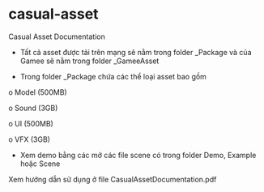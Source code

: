 # casual-asset
Casual Asset Documentation

- Tất cả asset được tải trên mạng sẽ nằm trong folder _Package
và của Gamee sẽ nằm trong folder _GameeAsset

- Trong folder _Package chứa các thể loại asset bao gồm

o Model (500MB)

o Sound (3GB)

o UI (500MB)

o VFX (3GB)

- Xem demo bằng các mở các file scene có trong folder Demo, 
Example hoặc Scene

Xem hướng dẫn sử dụng ở file CasualAssetDocumentation.pdf
